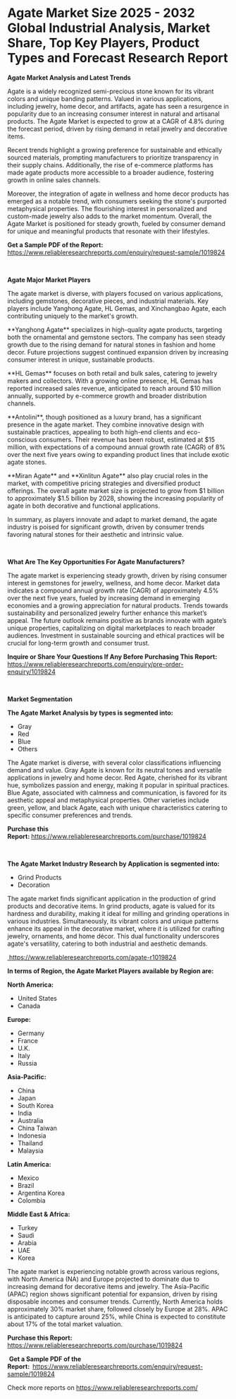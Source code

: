 <p><h1>Agate Market Size 2025 - 2032 Global Industrial Analysis, Market Share, Top Key Players, Product Types and Forecast Research Report</h1></p><p><strong>Agate Market Analysis and Latest Trends</strong></p>
<p><p>Agate is a widely recognized semi-precious stone known for its vibrant colors and unique banding patterns. Valued in various applications, including jewelry, home decor, and artifacts, agate has seen a resurgence in popularity due to an increasing consumer interest in natural and artisanal products. The Agate Market is expected to grow at a CAGR of 4.8% during the forecast period, driven by rising demand in retail jewelry and decorative items. </p><p>Recent trends highlight a growing preference for sustainable and ethically sourced materials, prompting manufacturers to prioritize transparency in their supply chains. Additionally, the rise of e-commerce platforms has made agate products more accessible to a broader audience, fostering growth in online sales channels. </p><p>Moreover, the integration of agate in wellness and home decor products has emerged as a notable trend, with consumers seeking the stone's purported metaphysical properties. The flourishing interest in personalized and custom-made jewelry also adds to the market momentum. Overall, the Agate Market is positioned for steady growth, fueled by consumer demand for unique and meaningful products that resonate with their lifestyles.</p></p>
<p><strong>Get a Sample PDF of the Report:&nbsp;</strong> <a href="https://www.reliableresearchreports.com/enquiry/request-sample/1019824?utm_campaign=83&utm_medium=2&utm_source=Github&utm_content=ia&utm_term=30012025&utm_id=agate">https://www.reliableresearchreports.com/enquiry/request-sample/1019824</a></p>
<p>&nbsp;</p>
<p><strong>Agate Major Market Players</strong></p>
<p><p>The agate market is diverse, with players focused on various applications, including gemstones, decorative pieces, and industrial materials. Key players include Yanghong Agate, HL Gemas, and Xinchangbao Agate, each contributing uniquely to the market's growth.</p><p>**Yanghong Agate** specializes in high-quality agate products, targeting both the ornamental and gemstone sectors. The company has seen steady growth due to the rising demand for natural stones in fashion and home decor. Future projections suggest continued expansion driven by increasing consumer interest in unique, sustainable products.</p><p>**HL Gemas** focuses on both retail and bulk sales, catering to jewelry makers and collectors. With a growing online presence, HL Gemas has reported increased sales revenue, anticipated to reach around $10 million annually, supported by e-commerce growth and broader distribution channels.</p><p>**Antolini**, though positioned as a luxury brand, has a significant presence in the agate market. They combine innovative design with sustainable practices, appealing to both high-end clients and eco-conscious consumers. Their revenue has been robust, estimated at $15 million, with expectations of a compound annual growth rate (CAGR) of 8% over the next five years owing to expanding product lines that include exotic agate stones.</p><p>**Miran Agate** and **Xinlitun Agate** also play crucial roles in the market, with competitive pricing strategies and diversified product offerings. The overall agate market size is projected to grow from $1 billion to approximately $1.5 billion by 2028, showing the increasing popularity of agate in both decorative and functional applications.</p><p>In summary, as players innovate and adapt to market demand, the agate industry is poised for significant growth, driven by consumer trends favoring natural stones for their aesthetic and intrinsic value.</p></p>
<p>&nbsp;</p>
<p><strong>What Are The Key Opportunities For Agate Manufacturers?</strong></p>
<p><p>The agate market is experiencing steady growth, driven by rising consumer interest in gemstones for jewelry, wellness, and home decor. Market data indicates a compound annual growth rate (CAGR) of approximately 4.5% over the next five years, fueled by increasing demand in emerging economies and a growing appreciation for natural products. Trends towards sustainability and personalized jewelry further enhance this market’s appeal. The future outlook remains positive as brands innovate with agate’s unique properties, capitalizing on digital marketplaces to reach broader audiences. Investment in sustainable sourcing and ethical practices will be crucial for long-term growth and consumer trust.</p></p>
<p><strong>Inquire or Share Your Questions If Any Before Purchasing This Report:</strong> <a href="https://www.reliableresearchreports.com/enquiry/pre-order-enquiry/1019824?utm_campaign=83&utm_medium=2&utm_source=Github&utm_content=ia&utm_term=30012025&utm_id=agate">https://www.reliableresearchreports.com/enquiry/pre-order-enquiry/1019824</a></p>
<p>&nbsp;</p>
<p><strong>Market Segmentation</strong></p>
<p><strong>The Agate Market Analysis by types is segmented into:</strong></p>
<p><ul><li>Gray</li><li>Red</li><li>Blue</li><li>Others</li></ul></p>
<p><p>The Agate market is diverse, with several color classifications influencing demand and value. Gray Agate is known for its neutral tones and versatile applications in jewelry and home decor. Red Agate, cherished for its vibrant hue, symbolizes passion and energy, making it popular in spiritual practices. Blue Agate, associated with calmness and communication, is favored for its aesthetic appeal and metaphysical properties. Other varieties include green, yellow, and black Agate, each with unique characteristics catering to specific consumer preferences and trends.</p></p>
<p><strong>Purchase this Report:&nbsp;</strong><a href="https://www.reliableresearchreports.com/purchase/1019824?utm_campaign=83&utm_medium=2&utm_source=Github&utm_content=ia&utm_term=30012025&utm_id=agate">https://www.reliableresearchreports.com/purchase/1019824</a></p>
<p>&nbsp;</p>
<p><strong>The Agate Market Industry Research by Application is segmented into:</strong></p>
<p><ul><li>Grind Products</li><li>Decoration</li></ul></p>
<p><p>The agate market finds significant application in the production of grind products and decorative items. In grind products, agate is valued for its hardness and durability, making it ideal for milling and grinding operations in various industries. Simultaneously, its vibrant colors and unique patterns enhance its appeal in the decorative market, where it is utilized for crafting jewelry, ornaments, and home décor. This dual functionality underscores agate's versatility, catering to both industrial and aesthetic demands.</p></p>
<p><a href="https://www.reliableresearchreports.com/agate-r1019824?utm_campaign=83&utm_medium=2&utm_source=Github&utm_content=ia&utm_term=30012025&utm_id=agate">&nbsp;https://www.reliableresearchreports.com/agate-r1019824</a></p>
<p><strong>In terms of Region, the Agate Market Players available by Region are:</strong></p>
<p>
    <p> <strong> North America: </strong>
        <ul>
            <li>United States</li>
            <li>Canada</li>
        </ul>
        </p> 
    <p> <strong> Europe: </strong>
        <ul>
            <li>Germany</li>
            <li>France</li>
            <li>U.K.</li>
            <li>Italy</li>
            <li>Russia</li>
        </ul>
        </p> 
    <p> <strong> Asia-Pacific: </strong>
        <ul>
            <li>China</li>
            <li>Japan</li>
            <li>South Korea</li>
            <li>India</li>
            <li>Australia</li>
            <li>China Taiwan</li>
            <li>Indonesia</li>
            <li>Thailand</li>
            <li>Malaysia</li>
        </ul>
        </p> 
    <p> <strong> Latin America: </strong>
        <ul>
            <li>Mexico</li>
            <li>Brazil</li>
            <li>Argentina Korea</li>
            <li>Colombia</li>
        </ul>
        </p> 
    <p> <strong> Middle East & Africa: </strong>
        <ul>
            <li>Turkey</li>
            <li>Saudi</li>
            <li>Arabia</li>
            <li>UAE</li>
            <li>Korea</li>
        </ul>
    </p>
    </p>
<p><p>The agate market is experiencing notable growth across various regions, with North America (NA) and Europe projected to dominate due to increasing demand for decorative items and jewelry. The Asia-Pacific (APAC) region shows significant potential for expansion, driven by rising disposable incomes and consumer trends. Currently, North America holds approximately 30% market share, followed closely by Europe at 28%. APAC is anticipated to capture around 25%, while China is expected to constitute about 17% of the total market valuation.</p></p>
<p><strong>Purchase this Report: </strong><a href="https://www.reliableresearchreports.com/purchase/1019824?utm_campaign=83&utm_medium=2&utm_source=Github&utm_content=ia&utm_term=30012025&utm_id=agate">https://www.reliableresearchreports.com/purchase/1019824</a></p>
<p>&nbsp;<strong>Get a Sample PDF of the Report:&nbsp;&nbsp;</strong><a href="https://www.reliableresearchreports.com/enquiry/request-sample/1019824?utm_campaign=83&utm_medium=2&utm_source=Github&utm_content=ia&utm_term=30012025&utm_id=agate">https://www.reliableresearchreports.com/enquiry/request-sample/1019824</a></p>
<p><strong></strong></p>
<p>Check more reports on <a href="https://www.reliableresearchreports.com/?utm_campaign=83&utm_medium=2&utm_source=Github&utm_content=ia&utm_term=30012025&utm_id=agate">https://www.reliableresearchreports.com/</a></p>